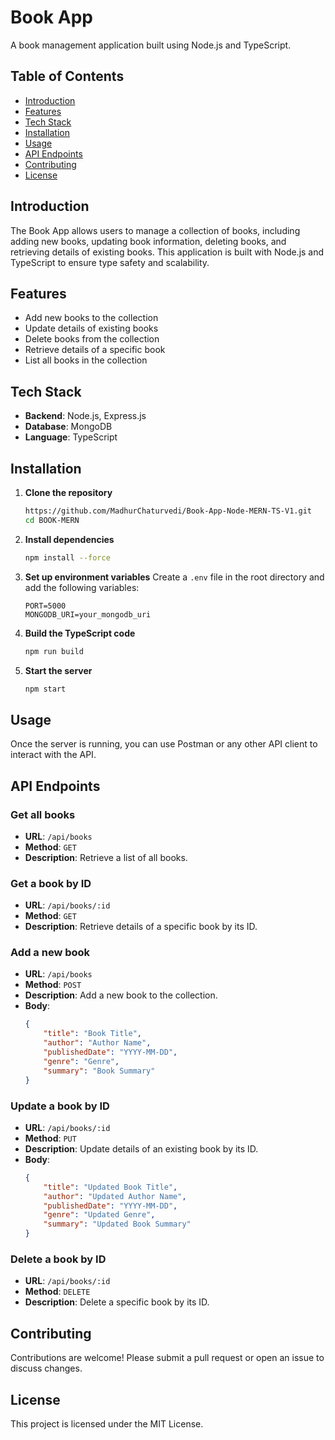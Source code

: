 # Book App

A book management application built using Node.js and TypeScript.

## Table of Contents
- [Introduction](#introduction)
- [Features](#features)
- [Tech Stack](#tech-stack)
- [Installation](#installation)
- [Usage](#usage)
- [API Endpoints](#api-endpoints)
- [Contributing](#contributing)
- [License](#license)

## Introduction

The Book App allows users to manage a collection of books, including adding new books, updating book information, deleting books, and retrieving details of existing books. This application is built with Node.js and TypeScript to ensure type safety and scalability.

## Features

- Add new books to the collection
- Update details of existing books
- Delete books from the collection
- Retrieve details of a specific book
- List all books in the collection

## Tech Stack

- **Backend**: Node.js, Express.js
- **Database**: MongoDB
- **Language**: TypeScript

## Installation

1. **Clone the repository**
    ```bash
    https://github.com/MadhurChaturvedi/Book-App-Node-MERN-TS-V1.git
    cd BOOK-MERN
    ```

2. **Install dependencies**
    ```bash
    npm install --force
    ```

3. **Set up environment variables**
    Create a `.env` file in the root directory and add the following variables:
    ```
    PORT=5000
    MONGODB_URI=your_mongodb_uri
    ```

4. **Build the TypeScript code**
    ```bash
    npm run build
    ```

5. **Start the server**
    ```bash
    npm start
    ```

## Usage

Once the server is running, you can use Postman or any other API client to interact with the API.

## API Endpoints

### Get all books
- **URL**: `/api/books`
- **Method**: `GET`
- **Description**: Retrieve a list of all books.

### Get a book by ID
- **URL**: `/api/books/:id`
- **Method**: `GET`
- **Description**: Retrieve details of a specific book by its ID.

### Add a new book
- **URL**: `/api/books`
- **Method**: `POST`
- **Description**: Add a new book to the collection.
- **Body**: 
    ```json
    {
        "title": "Book Title",
        "author": "Author Name",
        "publishedDate": "YYYY-MM-DD",
        "genre": "Genre",
        "summary": "Book Summary"
    }
    ```

### Update a book by ID
- **URL**: `/api/books/:id`
- **Method**: `PUT`
- **Description**: Update details of an existing book by its ID.
- **Body**: 
    ```json
    {
        "title": "Updated Book Title",
        "author": "Updated Author Name",
        "publishedDate": "YYYY-MM-DD",
        "genre": "Updated Genre",
        "summary": "Updated Book Summary"
    }
    ```

### Delete a book by ID
- **URL**: `/api/books/:id`
- **Method**: `DELETE`
- **Description**: Delete a specific book by its ID.

## Contributing

Contributions are welcome! Please submit a pull request or open an issue to discuss changes.

## License

This project is licensed under the MIT License.
